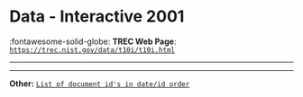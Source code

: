 # Data - Interactive 2001 

:fontawesome-solid-globe: **TREC Web Page**: [`https://trec.nist.gov/data/t10i/t10i.html`](https://trec.nist.gov/data/t10i/t10i.html)

---



---

**Other:** [`List of document id's in date/id order`](https://trec.nist.gov/data/filtering/T10-f-document-order.tar.gz)
